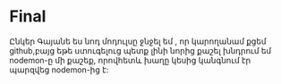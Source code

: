 # Final

Ընկեր Գայանե ես նոդ մոդուլսը ջնջել եմ , որ կարողանամ քցեմ github,բայց եթե ստուգելուց պետք լինի նորից քաշել խնդրում եմ nodemon-ը մի քաշեք,
որովհետև խաղը կեսից կանգնում էր պարզվեց nodemon-ից է:
